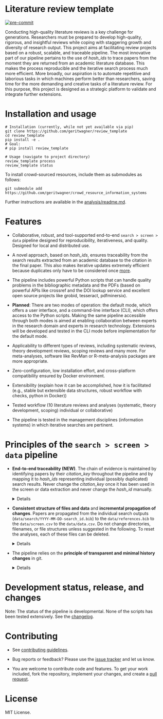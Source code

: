 # Literature review template

[![pre-commit](https://img.shields.io/badge/pre--commit-enabled-brightgreen?logo=pre-commit&logoColor=white)](https://github.com/pre-commit/pre-commit)


Conducting high-quality literature reviews is a key challenge for generations.
Researchers must be prepared to develop high-quality, rigorous, and insightful reviews while coping with staggering growth and diversity of research output.
This project aims at facilitating review projects based on a robust, scalable, and traceable pipeline.
The most innovative part of our pipeline pertains to the use of *hash_ids* to trace papers from the moment they are returned from an academic literature database.
This makes the process reproducible and the iterative search process much more efficient.
More broadly, our aspiration is to automate repetitive and laborious tasks in which machines perform better than researchers, saving time for the more demanding and creative tasks of a literature review.
For this purpose, this project is designed as a strategic platform to validate and integrate further extensions.


# Installation and usage

```
# Installation (currently, while not yet available via pip)
git clone https://github.com/geritwagner/review_template
cd review_template
pip install -e .
# Goal: 
# pip install review_template

# Usage (navigate to project directory)
review_template process
review_template status

```

To install crowd-sourced resources, include them as submodules as follows:

```
git submodule add https://github.com/geritwagner/crowd_resource_information_systems
```

Further instructions are available in the [analysis/readme.md](analysis/readme.md).


# Features

- Collaborative, robust, and tool-supported end-to-end `search > screen > data` pipeline designed for reproducibility, iterativeness, and quality.
Designed for local and distributed use.

- A novel approach, based on *hash_ids*, ensures traceability from the search results extracted from an academic database to the citation in the final paper.
This also makes iterative updates extremely efficient because duplicates only have to be considered once [more](TODO).

- The pipeline includes powerful Python scripts that can handle quality problems in the bibliographic metadata and the PDFs (based on powerful APIs like crossref and the DOI lookup service and excellent open source projects like grobid, tesseract, pdfminersix).

- **Planned**: There are two modes of operation: the default mode, which offers a user interface, and a command-line interface (CLI), which offers access to the Python scripts.
Making the same pipeline accessible through both modes is aimed at enabling collaboration between experts in the research domain and experts in research technology.
Extensions will be developed and tested in the CLI mode before implementation for the default mode.

- Applicability to different types of reviews, including systematic reviews, theory development reviews, scoping reviews and many more.
For meta-analyses, software like RevMan or R-meta-analysis packages are more appropriate.

- Zero-configuration, low installation effort, and cross-platform compatibility ensured by Docker environment.

- Extensibility (explain how it can be accomplished, how it is facilitated (e.g., stable but extensible data structures, robust workflow with checks, python in Docker))

- Tested workflow (10 literature reviews and analyses (systematic, theory development, scoping) individual or collaborative)

- The pipeline is tested in the management disciplines (information systems) in which iterative searches are pertinent.

# Principles of the `search > screen > data` pipeline

- **End-to-end traceability (NEW)**. The chain of evidence is maintained by identifying papers by their *citation_key* throughout the pipeline and by mapping it to *hash_ids* representing individual (possibly duplicated) search results.
Never change the *citation_key* once it has been used in the screen or data extraction and never change the *hash_id* manually.

    <details>
      <summary>Details</summary>

      When combining individual search results, the original entries receive a *hash_id* (a sha256 hash of the main bibliographical fields):

      ```
      # data/search/2020-09-23-WebOfScience.bib (individual search results)

      @Article{ISI:01579827937592,
        	title = {Analyzing the past to prepare for the future},
        	authors = {Webster, Jane and Watson, Richard T.},
        	journal = {MIS Quarterly},
        	year = {2002},
        	volume = {26},
        	issue = {2},
        	pages = {xiii-xxiii}
      }
      ```

      ```
      # Calculating the hash_id

      hash_id = sha256(robust_concatenation(author, year, title, journal, booktitle, volume, issue, pages))
      # Note: robust_concatenation replaces new lines, double-spaces, leading and trailing spaces, and converts all strings to lower case
              = sha256("webster, jand and watson, richard t.analyzing the past to pepare for the future...")
      hash_id = 7a70b0926019ba962519ed63a9aaae890541d2a5acdc22604a213ba48b9f3cd2
      ```

      ```
      # data/references.bib (combined search results with hash_ids linking to the individual search results)

      @Article{Webster2002,
        	title = {Analyzing the past to prepare for the future:
        		Writing a literature review},
        	authors = {Webster, Jane and Watson, Richard T.},
        	journal = {MIS Quarterly},
        	year = {2002},
        	volume = {26},
        	issue = {2},
        	pages = {xiii-xxiii},
        	hash_id = {7a70b0926019ba962519ed63a9aaae890541d2a5acdc22604a213ba48b9f3cd2,...}
      }

      ```

      When all papers (their BibTeX entries, as identified by a *citation_key*) are mapped to their individual search results through *hash_ids*, resolving data quality problems (matching duplicates, updating fields, etc.) in the BibTex entries (`data/references.bib`) does not break the chain of evidence.



      At the end of the search process, each entry (containing one or many *hash_ids*) is assigned a unique *citation_key*.
      At this stage, the *citation_key* can be modified.
      It is recommended to use a semantic *citation_key*, such as "Webster2002" (instead of cryptic strings or random numbers).
      Once a *citation_key* progresses to the screening and data extraction steps, it should not be changed (this would break the chain of evidence).

      Traceability is ensured through unique `hash_id` (in the search phase and the `references.bib`) and unique `citation_key` fields.
      Note that one `citation_key`, representing a unique record, can be associated with multiple `hash_ids` the record has been returned multiple times in the search.
      Once `citation_key` fields are set at the end of the search step (iteration), they should not be changed to ensure traceability through the following steps.

      Forward traceability is ensured through the `trace_entry` procedure

      ```
      make trace_entry

      Example input:
      @book{Author2010, author = {Author, Name}, title = {Paper on Tracing},  series = {Proceedings}, year = {2017}, }"

      ```

      Backward traceability is ensured through the `trace_hash_id` procedure

      ```
      make trace_hash_id
      ```

      - This procedure traces a hash_id to the original entry in the `data/search/YYYY-MM-DD-search_id.bib` file.

    </details>

- **Consistent structure of files and data** and **incremental propagation of changes**.
Papers are propagated from the individual search outputs (`data/search/YYYY-MM-DD-search_id.bib`) to the `data/references.bib` to the `data/screen.csv` to the `data/data.csv`.
Do not change directories, filenames, or file structures unless suggested in the following.
To reset the analyses, each of these files can be deleted.

    <details>
      <summary>Details</summary>

      When updating data at any stage in the pipeline and rerunning the scripts,
       - existing records in the subsequent files will not be changed
       - additional records will be processed and added to the subsequent file
       - if records have been removed, scripts will create a warning but not remove them from the subsequent file (to avoid accidental losses of data)

    </details>

- The pipeline relies on the **principle of transparent and minimal history changes** in git.

    <details>
      <summary>Details</summary>

      - Transparent means that plain text files must be used (i.e., BibTeX and CSV); proprietary file formats (in particular Excel files) should be avoided.
      - Minimal means that the version history should reflect changes in content and should not be obscured by meaningless changes in format (e.g., ordering of records, fields, or changes in handling of fields).
      This is particularly critical since there is no inherent order in BibTeX or CSV files storing the data of the literature review.
      Applications may easily introduce changes that make it hard to identify the content that has changed in a commit.
      - In the pipeline, this challenge is addressed by enforcing reasonable formatting and ordering defaults in the BibTex and CSV files.

    </details>

# Development status, release, and changes

Note: The status of the pipeline is developmental.
None of the scripts has been tested extensively.
See the [changelog](CHANGELOG.md).

# Contributing

- See [contributing guidelines](CONTRIBUTING.rst).

- Bug reports or feedback? Please use the [issue tracker](https://github.com/geritwagner/review_template/issues) and let us know.

- You are welcome to contribute code and features. To get your work included, fork the repository, implement your changes, and create a [pull request](https://docs.github.com/en/github/collaborating-with-issues-and-pull-requests/proposing-changes-to-your-work-with-pull-requests/about-pull-requests).

# License

MIT License.
